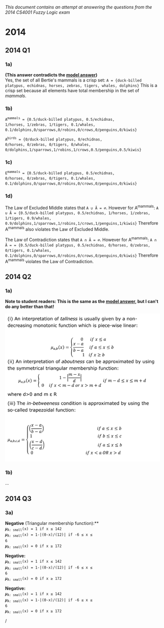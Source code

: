 
*This document contains an attempt at answering the questions from the 2014 CS4001 Fuzzy Logic exam*

# 2014

## 2014 Q1

### 1a)
**(This answer contradicts the [model answer](https://www.scss.tcd.ie/Khurshid.Ahmad/Teaching/Lectures_on_Fuzzy_Logic/Archive_2008/2007_2008_4BA13_Model_Solutions.pdf#page=2))**  
Yes, the set of all Bertie's mammals is a crisp set:
`A = {duck-billed platypus, echidnas, horses, zebras, tigers, whales, dolphins}`
This is a crisp set because all elements have total membership in the set of *mammals*.

### 1b)
<code>A<sup>mammals</sup> = {0.5/duck-billed platypus, 0.5/echidnas, 1/horses, 1/zebras, 1/tigers, 0.1/whales, 0.1/dolphins,0/sparrows,0/robins,0/crows,0/penguins,0/kiwis}</code>

<code>A<sup>birds</sup> = {0/duck-billed platypus, 0/echidnas, 0/horses, 0/zebras, 0/tigers, 0/whales, 0/dolphins,1/sparrows,1/robins,1/crows,0.5/penguins,0.5/kiwis}</code>

### 1c)
<code>E<sup>mammals</sup> = {0.5/duck-billed platypus, 0.5/echidnas, 0/horses, 0/zebras, 0/tigers, 0.1/whales, 0.1/dolphins,0/sparrows,0/robins,0/crows,0/penguins,0/kiwis}</code>

### 1d)
The Law of Excluded Middle states that `A ∪ Ã = ∅`. However for A<sup>mammals</sup>:
`A ∪ Ã = {0.5/duck-billed platypus, 0.5/echidnas, 1/horses, 1/zebras, 1/tigers, 0.9/whales, 0.9/dolphins,1/sparrows,1/robins,1/crows,1/penguins,1/kiwis}`
Therefore A<sup>mammals</sup> also violates the Law of Excluded Middle.

The Law of Contradiction states that `A ∩ Ã = ∅`. However for A<sup>mammals</sup>:
`A ∩ Ã = = {0.5/duck-billed platypus, 0.5/echidnas, 0/horses, 0/zebras, 0/tigers, 0.1/whales, 0.1/dolphins,0/sparrows,0/robins,0/crows,0/penguins,0/kiwis}`
Therefore A<sup>mammals</sup> violates the Law of Contradiction.

## 2014 Q2

### 1a)

**Note to student readers: This is the same as the [model answer](https://www.dropbox.com/sh/lnfr37xev6ozm9l/AADSnjWY_82WSDjmggzTTb4Ba/CS4001-%20Fuzzy%20Logic/papers/Sample%20Answers?dl=0&preview=2014_CS4001_May+_Questions_ModelSolutionsExam.pdf), but I can't do any better than that!**

<img src="./assets/membership-functions.png"/>

### 1b)

...


## 2014 Q3

### 3a)

**Negative** (Triangular membership function):**  
<code>𝝁<sub>A: small</sub>(x) = 1 if x ≤ 142</code>  
<code>𝝁<sub>A: small</sub>(x) = 1-|(0-x)/(12)| if -6 ≤ x ≤ 6</code>  
<code>𝝁<sub>A: small</sub>(x) = 0 if x ≥ 172</code>

**Negative:**  
<code>𝝁<sub>A: small</sub>(x) = 1 if x ≤ 142</code>  
<code>𝝁<sub>A: small</sub>(x) = 1-|(0-x)/(12)| if -6 ≤ x ≤ 6</code>  
<code>𝝁<sub>A: small</sub>(x) = 0 if x ≥ 172</code>

**Negative:**  
<code>𝝁<sub>A: small</sub>(x) = 1 if x ≤ 142</code>  
<code>𝝁<sub>A: small</sub>(x) = 1-|(0-x)/(12)| if -6 ≤ x ≤ 6</code>  
<code>𝝁<sub>A: small</sub>(x) = 0 if x ≥ 172</code>












/

